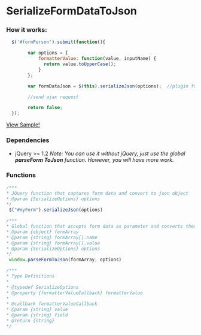 # SerializeFormDataToJson

### How it works:
```javascript
  $('#formPerson').submit(function(){

        var options = {
            formatterValue: function(value, inputName) {
              return value.toUpperCase();
            }
        };

        var formDataJson = $(this).serializeJson(options);  //plugin function

        //send ajax request

        return false;
  });
```
 [View Sample!](https://walissonpires.github.io/FormDataToJson/)
 
 
### Dependencies

- jQuery >= 1.2
*Note: You can use it without jQuery, just use the global **parseForm ToJson** function. However, you will have more work.*

### Functions
```javascript
/***
* JQuery function that captures form data and convert to json object
* @param {SerializeOptions} options 
*/
 $("#myForm").serializeJson(options)
```

```javascript
/***
* Global function that accepts form data as parameter and converts them to json object
* @param {object} formArray 
* @param {string} formArray[].name
* @param {string} formArray[].value
* @param {SerializeOptions} options 
*/
 window.parseFormToJson(formArray, options)
```

```javascript
/***
* Type Definitions
* 
* @typedef SerializeOptions
* @property {formatterValueCallback} formatterValue
*
* @callback formatterValueCallback
* @param {string} value
* @param {string} field
* @return {string}
*/


```
